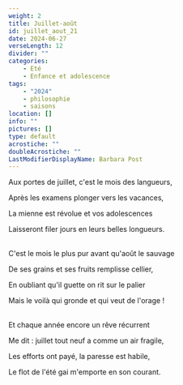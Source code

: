 ```yaml
---
weight: 2
title: Juillet-août
id: juillet_aout_21
date: 2024-06-27
verseLength: 12
divider: ""
categories:
    - Eté
    - Enfance et adolescence
tags:
    - "2024"
    - philosophie
    - saisons
location: []
info: ""
pictures: []
type: default
acrostiche: ""
doubleAcrostiche: ""
LastModifierDisplayName: Barbara Post
---
```

Aux portes de juillet, c'est le mois des langueurs,

Après les examens plonger vers les vacances,

La mienne est révolue et vos adolescences

Laisseront filer jours en leurs belles longueurs.

 \
C'est le mois le plus pur avant qu'août le sauvage

De ses grains et ses fruits remplisse cellier,

En oubliant qu'il guette on rit sur le palier

Mais le voilà qui gronde et qui veut de l'orage !

 \
Et chaque année encore un rêve récurrent

Me dit : juillet tout neuf a comme un air fragile,

Les efforts ont payé, la paresse est habile,

Le flot de l'été gai m'emporte en son courant.
